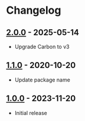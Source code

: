 # Changelog

## [2.0.0] - 2025-05-14

- Upgrade Carbon to v3

## [1.1.0] - 2020-10-20

- Update package name

## [1.0.0] - 2023-11-20

- Initial release

[2.0.0]: https://github.com/daun/processwire-datetime-carbon-format/releases/tag/v2.0.0
[1.1.0]: https://github.com/daun/processwire-datetime-carbon-format/releases/tag/v1.1.0
[1.0.0]: https://github.com/daun/processwire-datetime-carbon-format/releases/tag/v1.0.0
